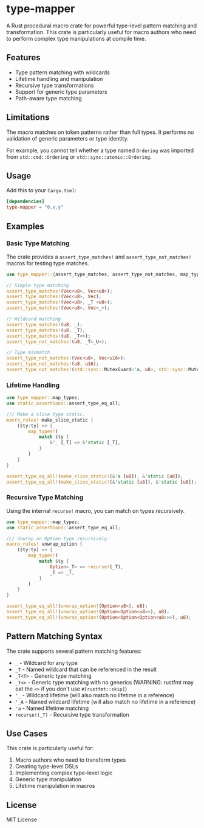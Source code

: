 # type-mapper

A Rust procedural macro crate for powerful type-level pattern matching and transformation. This crate is particularly useful for macro authors who need to perform complex type manipulations at compile time.

## Features

- Type pattern matching with wildcards
- Lifetime handling and manipulation
- Recursive type transformations
- Support for generic type parameters
- Path-aware type matching

## Limitations

The macro matches on token patterns rather than full types. It performs no
validation of generic parameters or type identity.

For example, you cannot tell whether a type named `Ordering` was imported from
`std::cmd::Ordering` or `std::sync::atomic::Ordering`.

## Usage

Add this to your `Cargo.toml`:

```toml
[dependencies]
type-mapper = "0.x.y"
```

## Examples

### Basic Type Matching

The crate provides a `assert_type_matches!` and `assert_type_not_matches!` macros for testing type matches.

```rust
use type_mapper::{assert_type_matches, assert_type_not_matches, map_types};

// Simple type matching
assert_type_matches!(Vec<u8>, Vec<u8>);
assert_type_matches!(Vec<u8>, Vec);
assert_type_matches!(Vec<u8>, _T <u8>);
assert_type_matches!(Vec<u8>, Vec<_>);

// Wildcard matching
assert_type_matches!(u8, _);
assert_type_matches!(u8, _T);
assert_type_matches!(u8, _T<>);
assert_type_not_matches!(u8, _T<_U>);

// Type mismatch
assert_type_not_matches!(Vec<u8>, Vec<u16>);
assert_type_not_matches!(u8, u16);
assert_type_not_matches!(std::sync::MutexGuard<'a, u8>, std::sync::MutexGuard<'_>);
```

### Lifetime Handling

```rust
use type_mapper::map_types;
use static_assertions::assert_type_eq_all;

/// Make a slice type static.
macro_rules! make_slice_static {
    ($ty:ty) => {
        map_types!(
            match $ty {
                &'_ [_T] => &'static [_T],
            }
        )
    }
}

assert_type_eq_all!(make_slice_static!(&'a [u8]), &'static [u8]);
assert_type_eq_all!(make_slice_static!(&'static [u8]), &'static [u8]);

```

### Recursive Type Matching

Using the internal `recurse!` macro, you can match on types recursively.

```rust
use type_mapper::map_types;
use static_assertions::assert_type_eq_all;

/// Unwrap an Option type recursively.
macro_rules! unwrap_option {
    ($ty:ty) => {
        map_types!(
            match $ty {
                Option<_T> => recurse!(_T),
                _T => _T,
            }
        )
    }
}

assert_type_eq_all!(unwrap_option!(Option<u8>), u8);
assert_type_eq_all!(unwrap_option!(Option<Option<u8>>), u8);
assert_type_eq_all!(unwrap_option!(Option<Option<Option<u8>>>), u8);
```

## Pattern Matching Syntax

The crate supports several pattern matching features:

- `_` - Wildcard for any type
- `_T` - Named wildcard that can be referenced in the result
- `_T<T>` - Generic type matching
- `_T<>` - Generic type matching with no generics (WARNING: rustfmt may eat the `<>` if you don't use `#[rustfmt::skip]`)
- `'_` - Wildcard lifetime (will also match no lifetime in a reference)
- `'_A` - Named wildcard lifetime (will also match no lifetime in a reference)
- `'a` - Named lifetime matching
- `recurse!(_T)` - Recursive type transformation

## Use Cases

This crate is particularly useful for:

1. Macro authors who need to transform types
2. Creating type-level DSLs
3. Implementing complex type-level logic
4. Generic type manipulation
5. Lifetime manipulation in macros

## License

MIT License
